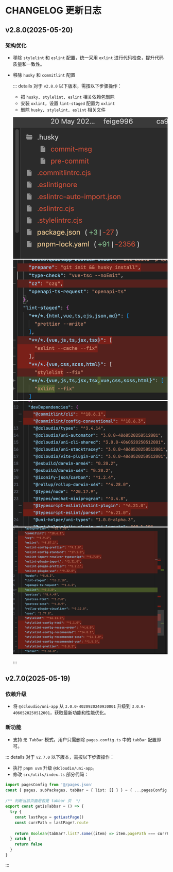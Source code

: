 # CHANGELOG 更新日志

## v2.8.0(2025-05-20)

### 架构优化

- 移除 `stylelint` 和 `eslint` 配置，统一采用 `oxlint` 进行代码检查，提升代码质量和一致性。
- 移除 `husky` 和 `commitlint` 配置

  ::: details 对于 `v2.8.0` 以下版本，需按以下步骤操作：

  - 把 `husky, stylelint, eslint` 相关依赖包删除
  - 安装 `oxlint`，设置 `lint-staged` 配置为 `oxlint`
  - 删除 `husky, stylelint, eslint` 相关文件

  ![alt text](image.png)
  ![alt text](image-1.png)
  ![alt text](image-2.png)
  ![alt text](image-3.png)

  :::

## v2.7.0(2025-05-19)

### 依赖升级

- 将 `@dcloudio/uni-app` 从 `3.0.0-4020920240930001` 升级到 `3.0.0-4060520250512001`，获取最新功能和性能优化。

### 新功能

- 支持 `无 TabBar` 模式，用户只需删除 `pages.config.ts` 中的 `tabBar` 配置即可。

::: details 对于 `v2.7.0` 以下版本，需按以下步骤操作：

- 执行 `pnpm uvm` 升级 `@dcloudio/uni-app`。
- 修改 `src/utils/index.ts` 部分代码：

```ts
import pagesConfig from '@/pages.json'
const { pages, subPackages, tabBar = { list: [] } } = { ...pagesConfig }

/** 判断当前页面是否是 tabbar 页  */
export const getIsTabbar = () => {
  try {
    const lastPage = getLastPage()
    const currPath = lastPage?.route

    return Boolean(tabBar?.list?.some((item) => item.pagePath === currPath))
  } catch {
    return false
  }
}
```

:::
